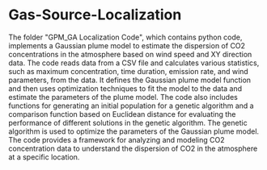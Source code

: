 # Gas-Source-Localization

The folder "GPM_GA Localization Code", which contains python code, implements a Gaussian plume model to estimate the dispersion of CO2 concentrations in the atmosphere based on wind speed and XY direction data. The code reads data from a CSV file and calculates various statistics, such as maximum concentration, time duration, emission rate, and wind parameters, from the data. It defines the Gaussian plume model function and then uses optimization techniques to fit the model to the data and estimate the parameters of the plume model. The code also includes functions for generating an initial population for a genetic algorithm and a comparison function based on Euclidean distance for evaluating the performance of different solutions in the genetic algorithm. The genetic algorithm is used to optimize the parameters of the Gaussian plume model. The code provides a framework for analyzing and modeling CO2 concentration data to understand the dispersion of CO2 in the atmosphere at a specific location.
 
